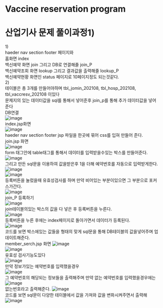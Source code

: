 # Vaccine reservation program

# 산업기사 문제 풀이과정1)
1)<br>
haeder nav section footer 페이지와<br>
홈화면 index <br>
백신예약 화면 join 그리고 DB로 연결해줄 join_P<br>
백신예약조회 화면 lookup 그리고 결과값을 출력해줄 lookup_P <br>
백신예약현황 화면인 status 페이지로 10페이지정도 되는것같다.<br>
2)<br>
테이블은 총 3개를 만들어야하며 tbl_jomin_202108, tbl_hosp_202108, tbl_vaccresv_202108 이있다<br>
문제지의 있는 데이터값을 sql를 통해서 넣어준후 join_p를 통해 추가 데이터값을 넣어준다<br>
DB연결<br>
![image](https://user-images.githubusercontent.com/96267331/201792920-e70dcaab-497c-498c-ae31-0a041d65c25e.png)<br>
index.jsp화면<br>
![image](https://user-images.githubusercontent.com/96267331/201790525-001149ea-f66b-41aa-9daf-07849e5918c7.png)<br>
haeder nav section footer jsp 파일을 한곳에 묶어 css를 입혀 만들어 준다.<br>
join.jsp 화면<br>
![image](https://user-images.githubusercontent.com/96267331/201790418-f3d7687c-0c0c-4f74-9d38-f729593c28af.png)<br>
form 태그안에 table태그를 통해서 데이터를 입력받을수있는 박스를 만들어준다. 
![image](https://user-images.githubusercontent.com/96267331/201813315-a2b551a0-8471-41d0-bfbf-c209cbd12cc5.png)<br>
그리고 만든 sql문을 이용하여 값을받은후 1을 더해 예약번호를 자동으로 입력받게한다.<br>
![image](https://user-images.githubusercontent.com/96267331/201792385-be154063-8273-4b7b-8e0e-b0244737e707.png)<br>
![image](https://user-images.githubusercontent.com/96267331/201792405-7da0503d-c0a3-47d7-b9e9-e22bab6e9d5e.png)<br>
등록버튼을 눌렀을때 유효성검사를 하며 만약 비어있는 부분이있으면 그 부분으로 포커스가간다.<br>
![image](https://user-images.githubusercontent.com/96267331/201813460-ceea7b4f-14fa-491c-98e3-affe99bac69a.png)<br>
join_P 등록하기<br>
![image](https://user-images.githubusercontent.com/96267331/201813657-9a134714-9b73-4d21-a8c5-2fccf109ffb3.png)<br>
join테이블의있는 박스의 값을 다 넣은 후 등록버튼을 누른다.<br>
![image](https://user-images.githubusercontent.com/96267331/201813745-a987d47f-fbae-401f-b885-596e9c3687f3.png)<br>
등록버튼을 누른 후에는 index페이지로 돌아가면서 데이터가 등록된다.<br>
![image](https://user-images.githubusercontent.com/96267331/201813777-4e3b154f-e7b5-44d6-994a-58c75434f47e.png)<br>
코드를 보면 박스에있는 값들을 형태의 맞게 sql문을 통해 DB테이블의 값을넣어주며 업데이트해준다.<br>
member_serch.jsp 화면
![image](https://user-images.githubusercontent.com/96267331/201845709-30648112-7058-43b8-8b96-ad55f82d1732.png)<br>
![image](https://user-images.githubusercontent.com/96267331/201846324-fc9a4066-56d4-4ac8-85df-31c0e7e9241c.png)<br>
유효성 검사기능도있다<br>
![image](https://user-images.githubusercontent.com/96267331/201846494-3c5aeb99-d2d9-4ad7-bf20-86cf2cc97dc8.png)<br>
만약 정보가있는 예약번호를 입력했을경우<br>
![image](https://user-images.githubusercontent.com/96267331/201845907-24423328-7a50-434d-be56-5bded45722d7.png)<br>
그 예약번호의 해당되는 정보들을 출력해주며 만약 없는 예약번호를 입력했을경우에는<br>
![image](https://user-images.githubusercontent.com/96267331/201846095-ee4c8ac2-737a-4f20-b48f-29304fab7eba.png)<br>
없는번호라고 출력해준다.
![image](https://user-images.githubusercontent.com/96267331/201846851-30898672-e2c2-4b74-a2d5-c5f08ed085ce.png)<br>
코드를 보면 sql문이 다양한 테이블에서 값을 가져와 값을 변화시켜주면서 출력해 <br>
![image](https://user-images.githubusercontent.com/96267331/201847050-f42e291e-8c9e-4b46-b1cb-52e0309cffed.png)<br>




